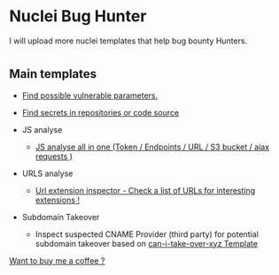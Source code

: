# Nuclei Bug Hunter
I will upload more nuclei templates that help bug bounty Hunters.
#
## Main templates 

- [Find possible vulnerable parameters.](https://github.com/ayadim/Nuclei-bug-hunter/tree/main/file/Vulnerable-URLS)
- [Find secrets in repositories or code source ](https://github.com/ayadim/Nuclei-bug-hunter/blob/main/file/secrets/extra-secrets.yaml)

- JS analyse

    - [JS analyse all in one (Token / Endpoints / URL / S3 bucket / ajax requests )](https://github.com/ayadim/Nuclei-bug-hunter/blob/main/file/web/js/js-analyse.yaml)

- URLS analyse
    - [Url extension inspector - Check a list of URLs for interesting extensions !](https://github.com/ayadim/Nuclei-bug-hunter/blob/main/file/url-analyse/url-extension-inspector.yaml)

- Subdomain Takeover
    - Inspect suspected CNAME Provider (third party) for potential subdomain takeover based on [can-i-take-over-xyz ](https://github.com/EdOverflow/can-i-take-over-xyz) [Template](https://github.com/ayadim/Nuclei-bug-hunter/blob/main/dns/cname-provider-assessment.yaml)
 

 

[Want to buy  me a coffee ? ](https://ko-fi.com/ayadim)
